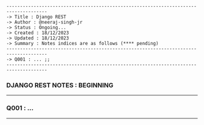 ````
-------------------------------------------------------------------------------------
-> Title : Django REST
-> Author : @neeraj-singh-jr
-> Status : Ongoing...
-> Created : 18/12/2023
-> Updated : 18/12/2023
-> Summary : Notes indices are as follows (**** pending)
-------------------------------------------------------------------------------------
-> Q001 : ... ;;
-------------------------------------------------------------------------------------
````

### DJANGO REST NOTES : BEGINNING 

-------------------------------------------------------------------------------------
### Q001 : ...

-------------------------------------------------------------------------------------